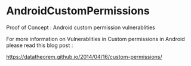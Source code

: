 AndroidCustomPermissions
========================

Proof of Concept :  Android custom permission vulnerablities

For more information on Vulnerablities in Custom permissions in Android please read this blog post :

https://datatheorem.github.io/2014/04/16/custom-permissions/
